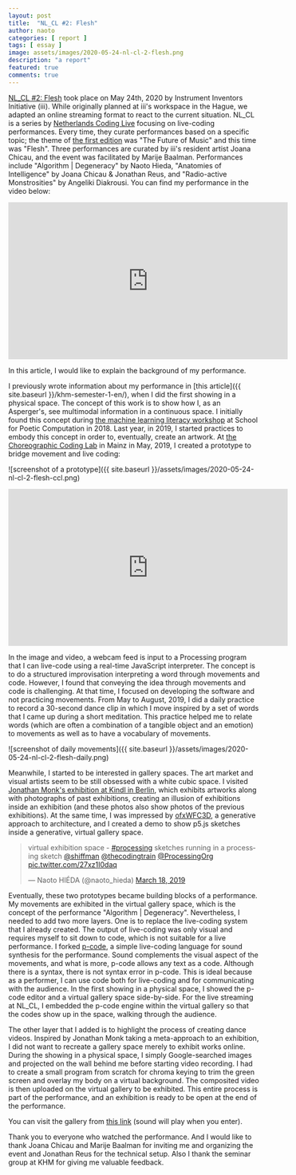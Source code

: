 ```yaml
---
layout: post
title:  "NL_CL #2: Flesh"
author: naoto
categories: [ report ]
tags: [ essay ]
image: assets/images/2020-05-24-nl-cl-2-flesh.png
description: "a report"
featured: true
comments: true
---
```


[NL_CL #2: Flesh](https://instrumentinventors.org/event/nl_cl-2-flesh/) took place on May 24th, 2020 by  Instrument Inventors Initiative (iii). While originally planned at iii's workspace in the Hague, we adapted an online streaming format to react to the current situation. NL_CL is a series by [Netherlands Coding Live](https://netherlands-coding-live.github.io/) focusing on live-coding performances. Every time, they curate performances based on a specific topic; the theme of [the first edition](https://instrumentinventors.org/event/nl_cl-1-the-future-of-music/) was "The Future of Music" and this time was "Flesh". Three performances are curated by iii's resident artist Joana Chicau, and the event was facilitated by Marije Baalman. Performances include "Algorithm \| Degeneracy" by Naoto Hieda, "Anatomies of Intelligence" by Joana Chicau & Jonathan Reus, and "Radio-active Monstrosities" by Angeliki Diakrousi. You can find my performance in the video below:

<div class="youtube-container">
<iframe class="youtube-video" width="560" height="315" src="https://www.youtube.com/embed/oRstxKlEOIs?start=764" frameborder="0" allow="accelerometer; autoplay; encrypted-media; gyroscope; picture-in-picture" allowfullscreen></iframe>
</div>

In this article, I would like to explain the background of my performance.

I previously wrote information about my performance in [this article]({{ site.baseurl }}/khm-semester-1-en/), when I did the first showing in a physical space. The concept of this work is to show how I, as an Asperger's, see multimodal information in a continuous space. I initially found this concept during [the machine learning literacy workshop](https://medium.com/@naoto_hieda/machine-learning-literacy-workshop-at-sfpc-8f6c54388c12) at School for Poetic Computation in 2018. Last year, in 2019, I started practices to embody this concept in order to, eventually, create an artwork. At [the Choreographic Coding Lab](https://medium.com/@naoto_hieda/11th-choreographic-coding-lab-bf3e521d8894) in Mainz in May, 2019, I created a prototype to bridge movement and live coding:

![screenshot of a prototype]({{ site.baseurl }}/assets/images/2020-05-24-nl-cl-2-flesh-ccl.png)

<div class="youtube-container">
<iframe class="youtube-video" width="560" height="315" src="https://www.youtube.com/embed/dtABQ3CJD84" frameborder="0" allow="accelerometer; autoplay; encrypted-media; gyroscope; picture-in-picture" allowfullscreen></iframe>
</div>

In the image and video, a webcam feed is input to a Processing program that I can live-code using a real-time JavaScript interpreter. The concept is to do a structured improvisation interpreting a word through movements and code. However, I found that conveying the idea through movements and code is challenging. At that time, I focused on developing the software and not practicing movements. From May to August, 2019, I did a daily practice to record a 30-second dance clip in which I move inspired by a set of words that I came up during a short meditation. This practice helped me to relate words (which are often a combination of a tangible object and an emotion) to movements as well as to have a vocabulary of movements.

![screenshot of daily movements]({{ site.baseurl }}/assets/images/2020-05-24-nl-cl-2-flesh-daily.png)

Meanwhile, I started to be interested in gallery spaces. The art market and visual artists seem to be still obsessed with a white cubic space. I visited [Jonathan Monk's exhibition at Kindl in Berlin](https://www.kindl-berlin.com/monk), which exhibits artworks along with photographs of past exhibitions, creating an illusion of exhibitions inside an exhibition (and these photos also show photos of the previous exhibitions). At the same time, I was impressed by [ofxWFC3D](http://action-io.com/works/ofxWFC3D.html), a generative approach to architecture, and I created a demo to show p5.js sketches inside a generative, virtual gallery space.

<blockquote class="twitter-tweet"><p lang="en" dir="ltr">virtual exhibition space - <a href="https://twitter.com/hashtag/processing?src=hash&amp;ref_src=twsrc%5Etfw">#processing</a> sketches running in a processing sketch <a href="https://twitter.com/shiffman?ref_src=twsrc%5Etfw">@shiffman</a> <a href="https://twitter.com/thecodingtrain?ref_src=twsrc%5Etfw">@thecodingtrain</a> <a href="https://twitter.com/ProcessingOrg?ref_src=twsrc%5Etfw">@ProcessingOrg</a> <a href="https://t.co/27xz1I0daq">pic.twitter.com/27xz1I0daq</a></p>&mdash; Naoto HIÉDA (@naoto_hieda) <a href="https://twitter.com/naoto_hieda/status/1107591191644786688?ref_src=twsrc%5Etfw">March 18, 2019</a></blockquote> <script async src="https://platform.twitter.com/widgets.js" charset="utf-8"></script>

Eventually, these two prototypes became building blocks of a performance. My movements are exhibited in the virtual gallery space, which is the concept of the performance "Algorithm \| Degeneracy". Nevertheless, I needed to add two more layers. One is to replace the live-coding system that I already created. The output of live-coding was only visual and requires myself to sit down to code, which is not suitable for a live performance. I forked [p-code](https://github.com/p-code-magazine/p-code), a simple live-coding language for sound synthesis for the performance. Sound complements the visual aspect of the movements, and what is more, p-code allows any text as a code. Although there is a syntax, there is not syntax error in p-code. This is ideal because as a performer, I can use code both for live-coding and for communicating with the audience. In the first showing in a physical space, I showed the p-code editor and a virtual gallery space side-by-side. For the live streaming at NL_CL, I embedded the p-code engine within the virtual gallery so that the codes show up in the space, walking through the audience. 

The other layer that I added is to highlight the process of creating dance videos. Inspired by Jonathan Monk taking a meta-approach to an exhibition, I did not want to recreate a gallery space merely to exhibit works online. During the showing in a physical space, I simply Google-searched images and projected on the wall behind me before starting video recording. I had to create a small program from scratch for chroma keying to trim the green screen and overlay my body on a virtual background. The composited video is then uploaded on the virtual gallery to be exhibited. This entire process is part of the performance, and an exhibition is ready to be open at the end of the performance.

You can visit the gallery from [this link](https://virtual-exhibition-006.glitch.me/) (sound will play when you enter).

Thank you to everyone who watched the performance. And I would like to thank Joana Chicau and Marije Baalman for inviting me and organizing the event and Jonathan Reus for the technical setup. Also I thank the seminar group at KHM for giving me valuable feedback.
